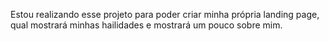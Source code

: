 Estou realizando esse projeto para poder criar minha própria landing page, qual 
mostrará minhas hailidades e mostrará um pouco sobre mim.
